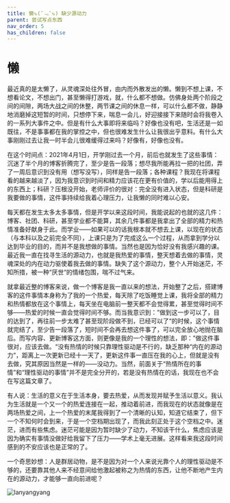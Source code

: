 ```yaml
---
title: 懒ԅ(¯﹃¯ԅ) 缺少源动力
parent: 尝试写点东西
nav_order: 5
has_children: false
---
```


# 懒

最近真的是太懒了，从灵魂深处往外冒，由内而外散发出的懒。懒到不想上课，不想看论文，不想出门，甚至懒得打游戏，就，什么都不想做。仿佛身处两个阶段之间的间隙，两场大战之间的休整，两节课之间的休息一样，可以什么都不做，静静地消磨掉这短暂的时间，只想停下来，喘息一会儿，好迎接接下来随时会将我卷入的一系列大事件之中。但是有什么大事即将来临吗？好像也没有吧，生活还是一如既往，不是事事都在我的掌控之中，但也很难发生什么让我很出乎意料。有什么大事刚刚过去让我一时半会儿很难缓得过来吗？好像有，好像也没有。

在这个时间点：2021年4月1日，开学刚过去一个月，前后也就发生了这些事情：沉迷了半个月的博客折腾完了，至少是告一段落；想尽我所能再拉一把的社团，弄了一周后意识到没有用（想写没写），同样是告一段落；各种课程？我现在将课程看的越来越淡了，因为我意识到时间和精力应该花在更有价值的，学以后能用得上的东西上；科研？压根没开始，老师评价的很对：完全没有进入状态，但是科研是我要做的事情，这件事持续给我着心理压力，让我懒的同时难以心安。

每天都在发生太多太多事情，但是开学以来这段时间，我能说起的也就的这几件：博客、社团、科研，甚至学业都不能算，其余几件事都是我拿出了全部的精力和热情准备好献身于此。而学业——如果可以的话我根本就不想去上课，以现在的状态（与本科以及之前完全不同），上课只是为了完成这么一个过程，从而拿到学分以达到毕业的目的，而并不是我想做的事情。当然也是因为恰好没有我感兴趣的课。最近我一直在找寻生活的源动力，也就是我热爱的事情，整天想着去做的事情，灵魂深处的内在动力驱使着我去做的事情。缺失了这个源动力，整个人开始迷茫，不知所措，被一种“厌世“的情绪包围，喘不过气来。

就拿最近整的博客来说，做一个博客是我一直以来的想法，开始整了之后，搭建博客的这件事情本身称为了我的一个热爱，每天除了吃饭睡觉上课，我将全部的精力和热情都放在这个事情上，每天坐在电脑前一整天都不会觉得累，甚至觉得时间不够——热爱的时候一直会觉得时间不够。而当我意识到：”做到这一步可以了，目的达到了，再往前一步太难了甚至现阶段做不到，已经可以了“的时候，这个事情就完结了，至少告一段落了，短时间不会再去想这件事了，可以完全放心地抛在脑后。而写内容、更新博客这方面，则更像是我的一个理性的想法，即：”做这件事很对，应该去做。“没有热情的时候只靠理性驱动是不行的，缺乏那种“内在的源动力”，距离上一次更新已经十一天了，更新这件事一直压在我的心上，但就是没有去做，究其原因当然是一样的——没动力。当然，前面关于“热情所在的事情”和“理性驱动的事情”并不是完全分开的，若是没有热情在的话，我现在也不会在写这篇文章了。



有人说：生活的意义在于生活本身，要去热爱，从而发现并赋予生活以意义。我认为生活就是一个又一个的热爱连接在一起，推动着前进，而我现在的状态就像是在两场热爱之间，上一个热爱的末尾我得到了一个清晰的认知，知道它结束了，但下一个不知何时会到来，于是一个空档期出现了，而我此刻正处于这个空档之中。迷茫，进而有些焦虑。迷茫可能是因为暂时缺少了动力，不知该干什么，焦虑应该是因为确实有事情没做好给我留下了压力——学术上毫无进展。这样看来我这段时间感到的不安应该也是正常的了。



一个奇思妙想：人是群居动物，是不是因为对一个人来说光靠个人的理性驱动是不够的，还要靠其他人来不经意间给他激起被称之为热情的东西，让他不断地产生内在的源动力，才能够一直向前进呢？

![lanyangyang](https://cdn.jsdelivr.net/gh/lei-wei/pic_bed/img/lanyangyang.jpg)